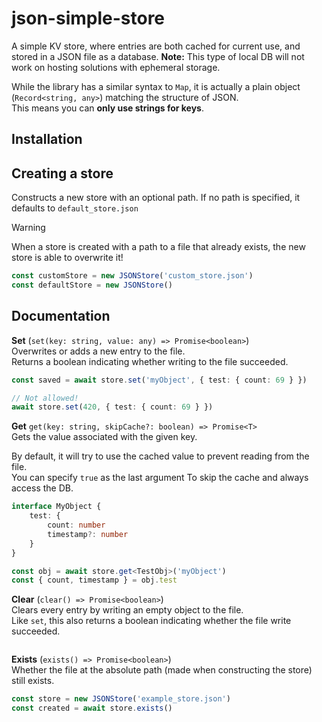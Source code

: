 # json-simple-store
A simple KV store, where entries are both cached for current use, and stored in a JSON file as a database.
**Note:** This type of local DB will not work on hosting solutions with ephemeral storage.

While the library has a similar syntax to `Map`, it is actually a plain object (`Record<string, any>`) matching the structure of JSON.\
This means you can **only use strings for keys**.

## Installation

## Creating a store
Constructs a new store with an optional path.
If no path is specified, it defaults to `default_store.json`

> [!WARNING]
> When a store is created with a path to a file that already exists, the new store is able to overwrite it!

```ts
const customStore = new JSONStore('custom_store.json')
const defaultStore = new JSONStore()
```

## Documentation
**Set** (`set(key: string, value: any) => Promise<boolean>`)\
Overwrites or adds a new entry to the file.\
Returns a boolean indicating whether writing to the file succeeded.
```ts
const saved = await store.set('myObject', { test: { count: 69 } })

// Not allowed!
await store.set(420, { test: { count: 69 } })
```

**Get** `get(key: string, skipCache?: boolean) => Promise<T>`\
Gets the value associated with the given key.

By default, it will try to use the cached value to prevent reading from the file.\
You can specify `true` as the last argument To skip the cache and always access the DB.

```ts
interface MyObject {
    test: {
        count: number
        timestamp?: number
    }
}

const obj = await store.get<TestObj>('myObject')
const { count, timestamp } = obj.test
```

<!-- **Add** (`add(key: string), items: any => Promise<boolean>`)
Appends given `items` to an 
Like `set`, this also returns a boolean indicating whether the file write succeeded.
```ts

``` -->

**Clear** (`clear() => Promise<boolean>`)\
Clears every entry by writing an empty object to the file.\
Like `set`, this also returns a boolean indicating whether the file write succeeded.
```ts

```

**Exists** (`exists() => Promise<boolean>`)\
Whether the file at the absolute path (made when constructing the store) still exists.
```ts
const store = new JSONStore('example_store.json')
const created = await store.exists()
```